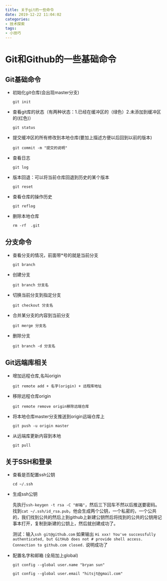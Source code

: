 ```yaml
---
title: 关于git的一些命令
date: 2019-12-22 11:04:02
categories: 
- 技术探索
tags:
- 小技巧
---
```

# **Git和Github的一些基础命令** 
<!-- more -->
## Git基础命令
* 初始化git仓库(会出现master分支)

    `git init`
* 查看git库的状态（有两种状态：1.已经在缓冲区的（绿色）2.未添加到缓冲区的(红色)）

    `git status`
* 提交缓冲区的所有修改到本地仓库(要加上描述方便以后回到以前的版本)

    `git commit -m "提交的说明"`
* 查看日志

    `git log`
* 版本回退：可以将当前仓库回退到历史的某个版本 

    `git reset` 
* 查看仓库的操作历史

    `git reflog`

* 删除本地仓库

    `rm -rf  .git`

## 分支命令
* 查看分支的情况，前面带*号的就是当前分支

    `git branch`
* 创建分支

    `git branch 分支名`
* 切换当前分支到指定分支

    `git checkout 分支名`
* 合并某分支的内容到当前分支

    `git merge 分支名`
* 删除分支
    
    `git branch -d 分支名`

## Git远端库相关

* 增加远程仓库,名叫origin

    `git remote add + 名字(origin) + 远程库地址`

* 移除远程仓库origin

    `git remote remove origin移除远端仓库`

* 将本地仓库master分支推送到origin远端仓库上 

    `git push -u origin master`

* 从远端库更新内容到本地

    `git pull`

## 关于SSH和登录
* 查看是否配置ssh公钥

    `cd ~/.ssh`
* 生成ssh公钥

    先执行`ssh-keygen -t rsa -C "邮箱"`，然后三下回车不然以后推送要密码。找到`cat ~/.ssh/id_rsa.pub`，他会生成两个公钥，一个私密的，一个公共的，我们找到公共的然后上到github上新建公钥然后将找到的公共的公钥用记事本打开，复制到新建的公钥上，然后就创建成功了。

    测试：输入`ssh git@github.com` 如果输出 `Hi xxx! You've successfully authenticated, but GitHub does not # provide shell access. Connection to github.com closed.` 说明成功了

* 配置名字和邮箱 (全局加上global)

    `git config --global user.name "bryan sun"` 

    `git config --global user.email "hitsjt@gmail.com"`
    